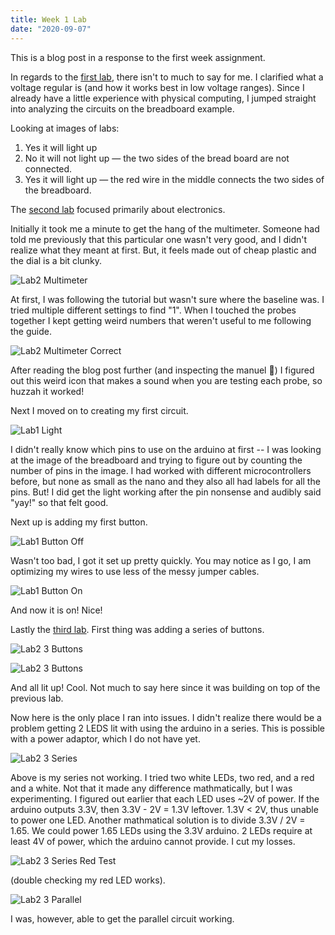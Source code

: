 ```yaml
---
title: Week 1 Lab
date: "2020-09-07"
---
```


This is a blog post in a response to the first week assignment. 

In regards to the [first lab](https://itp.nyu.edu/physcomp/labs/components/), there isn't to much to say for me. I clarified what a voltage regular is (and how it works best in low voltage ranges). Since I already have a little experience with physical computing, I jumped straight into analyzing the circuits on the breadboard example.

Looking at images of labs:

1. Yes it will light up
2. No it will not light up — the two sides of the bread board are not connected.
3. Yes it will light up — the red wire in the middle connects the two sides of the breadboard.

The [second lab](https://itp.nyu.edu/physcomp/labs/electronics/) focused primarily about electronics.

Initially it took me a minute to get the hang of the multimeter. Someone had told me previously that this particular one wasn't very good, and I didn't realize what they meant at first. But, it feels made out of cheap plastic and the dial is a bit clunky.

![Lab2 Multimeter](./lab2/multimeter1.png)

At first, I was following the tutorial but wasn't sure where the baseline was. I tried multiple different settings to find "1". When I touched the probes together I kept getting weird numbers that weren't useful to me following the guide.

![Lab2 Multimeter Correct](./lab2/multimeter2.png)

After reading the blog post further (and inspecting the manuel 🙈) I figured out this weird icon that makes a sound when you are testing each probe, so huzzah it worked!

Next I moved on to creating my first circuit.

![Lab1 Light](./lab1/lab1-light.png)

I didn't really know which pins to use on the arduino at first -- I was looking at the image of the breadboard and trying to figure out by counting the number of pins in the image. I had worked with different microcontrollers before, but none as small as the nano and they also all had labels for all the pins. But! I did get the light working after the pin nonsense and audibly said "yay!" so that felt good.

Next up is adding my first button.

![Lab1 Button Off](./lab1/lab1-button.png)

Wasn't too bad, I got it set up pretty quickly. You may notice as I go, I am optimizing my wires to use less of the messy jumper cables.

![Lab1 Button On](./lab1/lab1-button-on.png)

And now it is on! Nice!

Lastly the [third lab](https://itp.nyu.edu/physcomp/labs/switches/). First thing was adding a series of buttons. 

![Lab2 3 Buttons](./lab3/series-buttons.png)

![Lab2 3 Buttons](./lab3/series-buttons-on.png)

And all lit up! Cool. Not much to say here since it was building on top of the previous lab.

Now here is the only place I ran into issues. I didn't realize there would be a problem getting 2 LEDS lit with using the arduino in a series. This is possible with a power adaptor, which I do not have yet. 

![Lab2 3 Series](./lab3/not-working-series.png)

Above is my series not working. I tried two white LEDs, two red, and a red and a white. Not that it made any difference mathmatically, but I was experimenting. I figured out earlier that each LED uses ~2V of power. If the arduino outputs 3.3V, then 3.3V - 2V = 1.3V leftover. 1.3V < 2V, thus unable to power one LED. Another mathmatical solution is to divide 3.3V / 2V = 1.65. We could power 1.65 LEDs using the 3.3V arduino. 2 LEDs require at least 4V of power, which the arduino cannot provide. I cut my losses.

![Lab2 3 Series Red Test](./lab3/working-red-light.png)

(double checking my red LED works).

![Lab2 3 Parallel](./lab3/working-series-white.png)

I was, however, able to get the parallel circuit working.